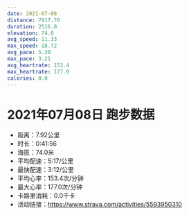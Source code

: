 ```yaml
---
date: 2021-07-08
distance: 7917.70
duration: 2516.0
elevation: 74.0
avg_speed: 11.33
max_speed: 18.72
avg_pace: 5.30
max_pace: 3.21
avg_heartrate: 153.4
max_heartrate: 177.0
calories: 0.0
---
```


# 2021年07月08日 跑步数据

- 距离：7.92公里
- 时长：0:41:56
- 海拔：74.0米
- 平均配速：5:17/公里
- 最快配速：3:12/公里
- 平均心率：153.4次/分钟
- 最大心率：177.0次/分钟
- 卡路里消耗：0.0千卡
- 活动链接：https://www.strava.com/activities/5593950310
